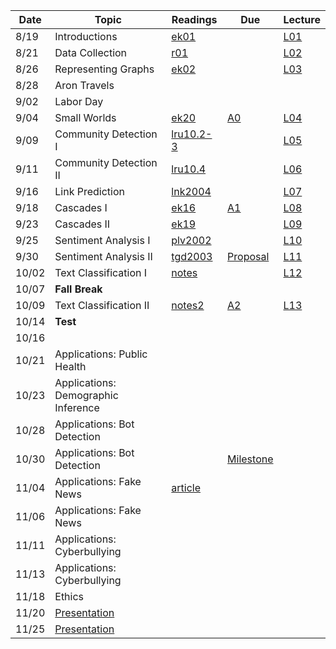 

| Date  | Topic                       | Readings                      | Due           | Lecture      |
| ----- |-----------------------------|-------------------------------|---------------|--------------|
| 8/19  | Introductions               |  [ek01](read/ek-01.pdf)       |               |[L01](lec/l01)|
| 8/21  | Data Collection             |  [r01](read/r-01.pdf)         |               |[L02](lec/l02)|
| 8/26  | Representing Graphs         |  [ek02](read/ek-02.pdf)       |               |[L03](lec/l03)|
| 8/28  | Aron Travels | | |
| 9/02  | Labor Day | | |
| 9/04  | Small Worlds                |  [ek20](read/ek-20.pdf)       | [A0](https://github.com/iit-cs579/assignments/tree/master/a0)               |[L04](lec/l04)|
| 9/09  | Community Detection I       |  [lru10.2-3](read/lru-10.pdf) |               |[L05](lec/l05)|
| 9/11  | Community Detection II      |  [lru10.4](read/lru-10.pdf)   |               |[L06](lec/l06)|
| 9/16  | Link Prediction             |  [lnk2004](read/lnk2004.pdf)  |               |[L07](lec/l07)|
| 9/18  | Cascades I                  |  [ek16](read/ek-16.pdf)       | [A1](https://github.com/iit-cs579/assignments/tree/master/a1)                |[L08](lec/l08)|
| 9/23  | Cascades II                 |  [ek19](read/ek-19.pdf)       |             |[L09](lec/l09)|
| 9/25  | Sentiment Analysis I        |  [plv2002](read/plv2002.pdf)  |               |[L10](lec/l10)|
| 9/30  | Sentiment Analysis II       |  [tgd2003](read/tgd2003.pdf)  |  [Proposal](https://github.com/iit-cs579/assignments/tree/master/project)             | [L11](lec/l11)             |
| 10/02 | Text Classification I                 |  [notes](/lec/l14/gd.pdf)                             |               |      [L12](lec/l12)        |
| 10/07 | **Fall Break**              |                               |              |              |
| 10/09 | Text Classification II                 | [notes2](/lec/l14/logistic.pdf)                              |    [A2](https://github.com/iit-cs579/assignments/tree/master/a2)             |    [L13](lec/l13)       |
| 10/14 |  **Test**       |                               |             ||
| 10/16 |      |                            |                ||
| 10/21 | Applications: Public Health         |                               |               |              |
| 10/23 | Applications: Demographic Inference   | |  | |
| 10/28 | Applications: Bot Detection   |                               | |  | 
| 10/30 | Applications: Bot Detection        |       |     [Milestone](https://github.com/iit-cs579/assignments/tree/master/project)            ||
| 11/04 | Applications: Fake News         |    [article](https://science.sciencemag.org/content/359/6380/1146.full)                             |               |  |
| 11/06 | Applications: Fake News          |                               |               |   |             
| 11/11 | Applications: Cyberbullying             |   |               |          | 
| 11/13 | Applications: Cyberbullying             |                             |  |  
| 11/18 | Ethics              |                               |             |   |    |
| 11/20 | [Presentation](https://github.com/iit-cs579/assignments/tree/master/project) |
| 11/25  | [Presentation](https://github.com/iit-cs579/assignments/tree/master/project)|
